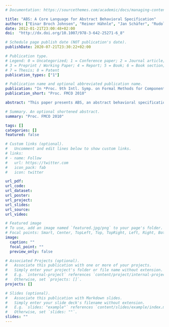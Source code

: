 ```yaml
---
# Documentation: https://sourcethemes.com/academic/docs/managing-content/

title: "ABS: A Core Language for Abstract Behavioral Specification"
authors: ["Einar Broch Johnsen", "Reiner Hähnle", "Jan Schäfer", "Rudolf Schlatte", "Martin Steffen"]
date: 2012-01-21T23:00:48+02:00
doi:  "http://dx.doi.org/10.1007/978-3-642-25271-6_8"

# Schedule page publish date (NOT publication's date).
publishDate: 2020-07-21T23:30:22+02:00

# Publication type.
# Legend: 0 = Uncategorized; 1 = Conference paper; 2 = Journal article;
# 3 = Preprint / Working Paper; 4 = Report; 5 = Book; 6 = Book section;
# 7 = Thesis; 8 = Patent
publication_types: ["1"]

# Publication name and optional abbreviated publication name.
publication: "In *Proc. 9th Intl. Symp. on Formal Methods for Components and Objects (FMCO 2010)*. LNCS 6957. © Springer 2012"
publication_short: "Proc. FMCO 2010"

abstract: "This paper presents ABS, an abstract behavioral specification language for designing executable models of distributed object-oriented systems. The language combines advanced concurrency and synchronization mechanisms for concurrent object groups with a functional language for modeling data. ABS uses asynchronous method calls, interfaces for encapsulation, and cooperative scheduling of method activations inside concurrent objects. This feature combination results in a concurrent object-oriented model which is inherently compositional. We discuss central design issues for ABS and formalize the type system and semantics of Core ABS, a calculus with the main features of ABS. For Core ABS, we prove a subject reduction property which shows that well-typedness is preserved during execution; in particular, “method not understood” errors do not occur at runtime for well-typed ABS models. Finally, we briefly discuss the tool support developed for ABS."

# Summary. An optional shortened abstract.
summary: "Proc. FMCO 2010"

tags: []
categories: []
featured: false

# Custom links (optional).
#   Uncomment and edit lines below to show custom links.
# links:
# - name: Follow
#   url: https://twitter.com
#   icon_pack: fab
#   icon: twitter

url_pdf:
url_code:
url_dataset:
url_poster:
url_project:
url_slides:
url_source:
url_video:

# Featured image
# To use, add an image named `featured.jpg/png` to your page's folder. 
# Focal points: Smart, Center, TopLeft, Top, TopRight, Left, Right, BottomLeft, Bottom, BottomRight.
image:
  caption: ""
  focal_point: ""
  preview_only: false

# Associated Projects (optional).
#   Associate this publication with one or more of your projects.
#   Simply enter your project's folder or file name without extension.
#   E.g. `internal-project` references `content/project/internal-project/index.md`.
#   Otherwise, set `projects: []`.
projects: []

# Slides (optional).
#   Associate this publication with Markdown slides.
#   Simply enter your slide deck's filename without extension.
#   E.g. `slides: "example"` references `content/slides/example/index.md`.
#   Otherwise, set `slides: ""`.
slides: ""
---
```

